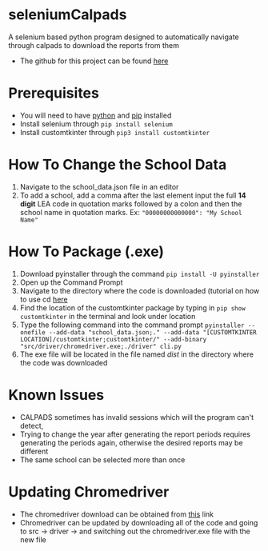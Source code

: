 # seleniumCalpads
A selenium based python program designed to automatically navigate through calpads to download the reports from them
- The github for this project can be found [here](https://github.com/6WeinsteinJ/seleniumCalpads)

# Prerequisites
- You will need to have [python](https://www.python.org/downloads/) and [pip](https://pip.pypa.io/en/stable/installation/) installed
- Install selenium through `pip install selenium`
- Install customtkinter through `pip3 install customtkinter`

# How To Change the School Data
1. Navigate to the school_data.json file in an editor
2. To add a school, add a comma after the last element input the full **14 digit** LEA code in quotation marks followed by a colon and then the school name in quotation marks.
Ex: `"00000000000000": "My School Name"`

# How To Package (.exe)
1. Download pyinstaller through the command `pip install -U pyinstaller`
2. Open up the Command Prompt
3. Navigate to the directory where the code is downloaded (tutorial on how to use cd [here](https://www.howtogeek.com/659411/how-to-change-directories-in-command-prompt-on-windows-10/ )
4. Find the location of the customtkinter package by typing in `pip show customtkinter` in the terminal and look under location
5. Type the following command into the command prompt `pyinstaller --onefile --add-data "school_data.json;." --add-data "[CUSTOMTKINTER LOCATION]/customtkinter;customtkinter/" --add-binary "src/driver/chromedriver.exe;./driver" cli.py`
6. The exe file will be located in the file named *dist* in the directory where the code was downloaded

#
# Known Issues
- CALPADS sometimes has invalid sessions which will the program can't detect,
- Trying to change the year after generating the report periods requires generating the periods again, otherwise the desired reports may be different
- The same school can be selected more than once

# Updating Chromedriver
- The chromedriver download can be obtained from [this](https://chromedriver.chromium.org/) link
- Chromedriver can be updated by downloading all of the code and going to src -> driver -> and switching out the chromedriver.exe file with the new file


